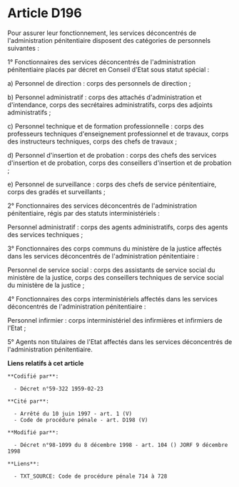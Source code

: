 # Article D196

Pour assurer leur fonctionnement, les services déconcentrés de l'administration pénitentiaire disposent des catégories de
personnels suivantes :

1° Fonctionnaires des services déconcentrés de l'administration pénitentiaire placés par décret en Conseil d'Etat sous statut
spécial :

a) Personnel de direction : corps des personnels de direction ;

b) Personnel administratif : corps des attachés d'administration et d'intendance, corps des secrétaires administratifs, corps
des adjoints administratifs ;

c) Personnel technique et de formation professionnelle : corps des professeurs techniques d'enseignement professionnel et de
travaux, corps des instructeurs techniques, corps des chefs de travaux ;

d) Personnel d'insertion et de probation : corps des chefs des services d'insertion et de probation, corps des conseillers
d'insertion et de probation ;

e) Personnel de surveillance : corps des chefs de service pénitentiaire, corps des gradés et surveillants ;

2° Fonctionnaires des services déconcentrés de l'administration pénitentiaire, régis par des statuts interministériels :

Personnel administratif : corps des agents administratifs, corps des agents des services techniques ;

3° Fonctionnaires des corps communs du ministère de la justice affectés dans les services déconcentrés de l'administration
pénitentiaire :

Personnel de service social : corps des assistants de service social du ministère de la justice, corps des conseillers
techniques de service social du ministère de la justice ;

4° Fonctionnaires des corps interministériels affectés dans les services déconcentrés de l'administration pénitentiaire :

Personnel infirmier : corps interministériel des infirmières et infirmiers de l'Etat ;

5° Agents non titulaires de l'Etat affectés dans les services déconcentrés de l'administration pénitentiaire.

**Liens relatifs à cet article**

	**Codifié par**:

	  - Décret n°59-322 1959-02-23

	**Cité par**:

	  - Arrêté du 10 juin 1997 - art. 1 (V)
	  - Code de procédure pénale - art. D198 (V)

	**Modifié par**:

	  - Décret n°98-1099 du 8 décembre 1998 - art. 104 () JORF 9 décembre 1998

	**Liens**:

	  - TXT_SOURCE: Code de procédure pénale 714 à 728
